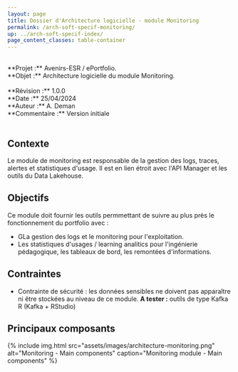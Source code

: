 ```yaml
---
layout: page
title: Dossier d'Architecture logicielle - module Monitoring
permalink: /arch-soft-specif-monitoring/
up: ../arch-soft-specif-index/
page_content_classes: table-container
---
```


<br/>
**Projet :** Avenirs-ESR / ePortfolio. <br/>
**Objet :** Architecture logicielle du module Monitoring.<br/>
<br/>
**Révision :** 1.0.0<br/>
**Date :** 25/04/2024<br/>
**Auteur :** A. Deman<br/>
**Commentaire :** Version initiale<br/>
<br/>

## Contexte  
Le module de monitoring est responsable de la gestion des logs, traces, alertes et statistiques d'usage. Il est en lien étroit avec l'API Manager et les outils du Data Lakehouse.

## Objectifs 
Ce module doit fournir les outils permmettant de suivre au plus près le fonctionnement du portfolio avec :
- GLa gestion des logs et le monitoring pour l'exploitation.
- Les statistiques d'usages / learning analitics pour l'ingénierie pédagogique, les tableaux de bord, les remontées d'informations. 

## Contraintes
- Contrainte de sécurité :  les données sensibles ne doivent pas apparaître ni être stockées au niveau de ce module. 
**A tester :** outils  de type Kafka R  (Kafka + RStudio)
## Principaux composants
{% include img.html
        src="assets/images/architecture-monitoring.png"
        alt="Monitoring - Main components"
        caption="Monitoring module - Main components"
%}

